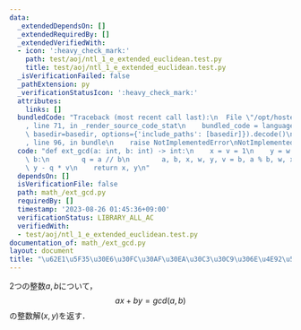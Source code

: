 ```yaml
---
data:
  _extendedDependsOn: []
  _extendedRequiredBy: []
  _extendedVerifiedWith:
  - icon: ':heavy_check_mark:'
    path: test/aoj/ntl_1_e_extended_euclidean.test.py
    title: test/aoj/ntl_1_e_extended_euclidean.test.py
  _isVerificationFailed: false
  _pathExtension: py
  _verificationStatusIcon: ':heavy_check_mark:'
  attributes:
    links: []
  bundledCode: "Traceback (most recent call last):\n  File \"/opt/hostedtoolcache/PyPy/3.10.12/x64/lib/pypy3.10/site-packages/onlinejudge_verify/documentation/build.py\"\
    , line 71, in _render_source_code_stat\n    bundled_code = language.bundle(stat.path,\
    \ basedir=basedir, options={'include_paths': [basedir]}).decode()\n  File \"/opt/hostedtoolcache/PyPy/3.10.12/x64/lib/pypy3.10/site-packages/onlinejudge_verify/languages/python.py\"\
    , line 96, in bundle\n    raise NotImplementedError\nNotImplementedError\n"
  code: "def ext_gcd(a: int, b: int) -> int:\n    x = v = 1\n    y = w = 0\n    while\
    \ b:\n        q = a // b\n        a, b, x, w, y, v = b, a % b, w, x - q * w, v,\
    \ y - q * v\n    return x, y\n"
  dependsOn: []
  isVerificationFile: false
  path: math_/ext_gcd.py
  requiredBy: []
  timestamp: '2023-08-26 01:45:36+09:00'
  verificationStatus: LIBRARY_ALL_AC
  verifiedWith:
  - test/aoj/ntl_1_e_extended_euclidean.test.py
documentation_of: math_/ext_gcd.py
layout: document
title: "\u62E1\u5F35\u30E6\u30FC\u30AF\u30EA\u30C3\u30C9\u306E\u4E92\u52A9\u6CD5"
---
```


2つの整数$a,b$について，
$$ax+by=gcd(a,b)$$
の整数解$(x,y)$を返す．